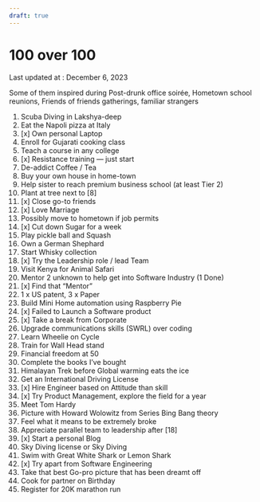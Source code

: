 ```yaml
---
draft: true
---
```

# 100 over 100

Last updated at : December 6, 2023 

Some of them inspired during Post-drunk office soirée, Hometown school reunions, Friends of friends gatherings, familiar strangers  

1. Scuba Diving in Lakshya-deep 
2. Eat the Napoli pizza at Italy 
3. [x] Own personal Laptop
4. Enroll for Gujarati cooking class
5. Teach a course in any college
6. [x] Resistance training — just start
7. De-addict Coffee / Tea
8. Buy your own house in home-town
9. Help sister to reach premium business school (at least Tier 2)
10. Plant at tree next to [8]
11. [x] Close go-to friends
12. [x] Love Marriage
13. Possibly move to hometown if job permits 
14. [x] Cut down Sugar for a week 
15. Play pickle ball and Squash
16. Own a German Shephard
17. Start Whisky collection
18. [x] Try the Leadership role / lead Team
19. Visit Kenya for Animal Safari
20. Mentor 2 unknown to help get into Software Industry (1 Done)
21. [x] Find that “Mentor”
22. 1 x US patent, 3 x Paper 
23. Build Mini Home automation using Raspberry Pie
24. [x] Failed to Launch a Software product
25. [x] Take a break from Corporate
26. Upgrade communications skills (SWRL) over coding
27. Learn Wheelie on Cycle
28. Train for Wall Head stand
29. Financial freedom at 50
30. Complete the books I’ve bought
31. Himalayan Trek before Global warming eats the ice
32. Get an International Driving License
33. [x] Hire Engineer based on Attitude than skill
34. [x] Try Product Management, explore the field for a year
35. Meet Tom Hardy
36. Picture with Howard Wolowitz from Series Bing Bang theory
37. Feel what it means to be extremely broke
38. Appreciate parallel team to leadership after [18]
39. [x] Start a personal Blog
40. Sky Diving license or Sky Diving
41. Swim with Great White Shark or Lemon Shark
42. [x] Try apart from Software Engineering 
43. Take that best Go-pro picture that has been dreamt off 
44. Cook for partner on Birthday
45. Register for 20K marathon run